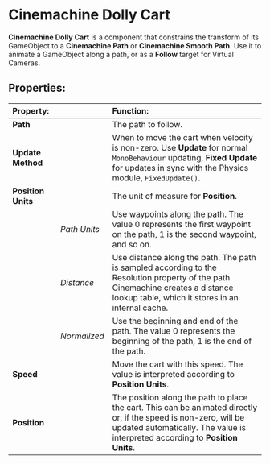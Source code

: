# Cinemachine Dolly Cart

__Cinemachine Dolly Cart__ is a component that constrains the transform of its GameObject to a __Cinemachine Path__ or __Cinemachine Smooth Path__. Use it to animate a GameObject along a path, or as a __Follow__ target for Virtual Cameras.

## Properties:

| **Property:** || **Function:** |
|:---|:---|:---
| __Path__ || The path to follow. |
| __Update Method__ || When to move the cart when velocity is non-zero. Use __Update__ for normal `MonoBehaviour` updating, __Fixed Update__ for updates in sync with the Physics module, `FixedUpdate()`. |
| __Position Units__ || The unit of measure for __Position__.  |
| | _Path Units_ | Use waypoints along the path. The value 0 represents the first waypoint on the path, 1 is the second waypoint, and so on. |
| | _Distance_ | Use distance along the path. The path is sampled according to the Resolution property of the path. Cinemachine creates a distance lookup table, which it stores in an internal cache. |
| | _Normalized_ | Use the beginning and end of the path. The value 0 represents the beginning of the path, 1 is the end of the path. |
| __Speed__ || Move the cart with this speed. The value is interpreted according to __Position Units__. |
| __Position__ || The position along the path to place the cart. This can be animated directly or, if the speed is non-zero, will be updated automatically. The value is interpreted according to __Position Units__. |

